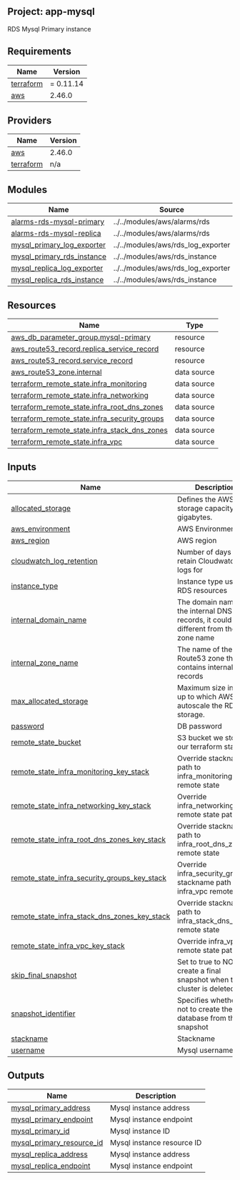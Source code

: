 ## Project: app-mysql

RDS Mysql Primary instance

## Requirements

| Name | Version |
|------|---------|
| <a name="requirement_terraform"></a> [terraform](#requirement\_terraform) | = 0.11.14 |
| <a name="requirement_aws"></a> [aws](#requirement\_aws) | 2.46.0 |

## Providers

| Name | Version |
|------|---------|
| <a name="provider_aws"></a> [aws](#provider\_aws) | 2.46.0 |
| <a name="provider_terraform"></a> [terraform](#provider\_terraform) | n/a |

## Modules

| Name | Source | Version |
|------|--------|---------|
| <a name="module_alarms-rds-mysql-primary"></a> [alarms-rds-mysql-primary](#module\_alarms-rds-mysql-primary) | ../../modules/aws/alarms/rds |  |
| <a name="module_alarms-rds-mysql-replica"></a> [alarms-rds-mysql-replica](#module\_alarms-rds-mysql-replica) | ../../modules/aws/alarms/rds |  |
| <a name="module_mysql_primary_log_exporter"></a> [mysql\_primary\_log\_exporter](#module\_mysql\_primary\_log\_exporter) | ../../modules/aws/rds_log_exporter |  |
| <a name="module_mysql_primary_rds_instance"></a> [mysql\_primary\_rds\_instance](#module\_mysql\_primary\_rds\_instance) | ../../modules/aws/rds_instance |  |
| <a name="module_mysql_replica_log_exporter"></a> [mysql\_replica\_log\_exporter](#module\_mysql\_replica\_log\_exporter) | ../../modules/aws/rds_log_exporter |  |
| <a name="module_mysql_replica_rds_instance"></a> [mysql\_replica\_rds\_instance](#module\_mysql\_replica\_rds\_instance) | ../../modules/aws/rds_instance |  |

## Resources

| Name | Type |
|------|------|
| [aws_db_parameter_group.mysql-primary](https://registry.terraform.io/providers/hashicorp/aws/2.46.0/docs/resources/db_parameter_group) | resource |
| [aws_route53_record.replica_service_record](https://registry.terraform.io/providers/hashicorp/aws/2.46.0/docs/resources/route53_record) | resource |
| [aws_route53_record.service_record](https://registry.terraform.io/providers/hashicorp/aws/2.46.0/docs/resources/route53_record) | resource |
| [aws_route53_zone.internal](https://registry.terraform.io/providers/hashicorp/aws/2.46.0/docs/data-sources/route53_zone) | data source |
| [terraform_remote_state.infra_monitoring](https://registry.terraform.io/providers/hashicorp/terraform/latest/docs/data-sources/remote_state) | data source |
| [terraform_remote_state.infra_networking](https://registry.terraform.io/providers/hashicorp/terraform/latest/docs/data-sources/remote_state) | data source |
| [terraform_remote_state.infra_root_dns_zones](https://registry.terraform.io/providers/hashicorp/terraform/latest/docs/data-sources/remote_state) | data source |
| [terraform_remote_state.infra_security_groups](https://registry.terraform.io/providers/hashicorp/terraform/latest/docs/data-sources/remote_state) | data source |
| [terraform_remote_state.infra_stack_dns_zones](https://registry.terraform.io/providers/hashicorp/terraform/latest/docs/data-sources/remote_state) | data source |
| [terraform_remote_state.infra_vpc](https://registry.terraform.io/providers/hashicorp/terraform/latest/docs/data-sources/remote_state) | data source |

## Inputs

| Name | Description | Type | Default | Required |
|------|-------------|------|---------|:--------:|
| <a name="input_allocated_storage"></a> [allocated\_storage](#input\_allocated\_storage) | Defines the AWS RDS storage capacity, in gigabytes. | `string` | `"100"` | no |
| <a name="input_aws_environment"></a> [aws\_environment](#input\_aws\_environment) | AWS Environment | `string` | n/a | yes |
| <a name="input_aws_region"></a> [aws\_region](#input\_aws\_region) | AWS region | `string` | `"eu-west-1"` | no |
| <a name="input_cloudwatch_log_retention"></a> [cloudwatch\_log\_retention](#input\_cloudwatch\_log\_retention) | Number of days to retain Cloudwatch logs for | `string` | n/a | yes |
| <a name="input_instance_type"></a> [instance\_type](#input\_instance\_type) | Instance type used for RDS resources | `string` | `"db.m5.xlarge"` | no |
| <a name="input_internal_domain_name"></a> [internal\_domain\_name](#input\_internal\_domain\_name) | The domain name of the internal DNS records, it could be different from the zone name | `string` | n/a | yes |
| <a name="input_internal_zone_name"></a> [internal\_zone\_name](#input\_internal\_zone\_name) | The name of the Route53 zone that contains internal records | `string` | n/a | yes |
| <a name="input_max_allocated_storage"></a> [max\_allocated\_storage](#input\_max\_allocated\_storage) | Maximum size in GB up to which AWS can autoscale the RDS storage. | `string` | `"800"` | no |
| <a name="input_password"></a> [password](#input\_password) | DB password | `string` | n/a | yes |
| <a name="input_remote_state_bucket"></a> [remote\_state\_bucket](#input\_remote\_state\_bucket) | S3 bucket we store our terraform state in | `string` | n/a | yes |
| <a name="input_remote_state_infra_monitoring_key_stack"></a> [remote\_state\_infra\_monitoring\_key\_stack](#input\_remote\_state\_infra\_monitoring\_key\_stack) | Override stackname path to infra\_monitoring remote state | `string` | `""` | no |
| <a name="input_remote_state_infra_networking_key_stack"></a> [remote\_state\_infra\_networking\_key\_stack](#input\_remote\_state\_infra\_networking\_key\_stack) | Override infra\_networking remote state path | `string` | `""` | no |
| <a name="input_remote_state_infra_root_dns_zones_key_stack"></a> [remote\_state\_infra\_root\_dns\_zones\_key\_stack](#input\_remote\_state\_infra\_root\_dns\_zones\_key\_stack) | Override stackname path to infra\_root\_dns\_zones remote state | `string` | `""` | no |
| <a name="input_remote_state_infra_security_groups_key_stack"></a> [remote\_state\_infra\_security\_groups\_key\_stack](#input\_remote\_state\_infra\_security\_groups\_key\_stack) | Override infra\_security\_groups stackname path to infra\_vpc remote state | `string` | `""` | no |
| <a name="input_remote_state_infra_stack_dns_zones_key_stack"></a> [remote\_state\_infra\_stack\_dns\_zones\_key\_stack](#input\_remote\_state\_infra\_stack\_dns\_zones\_key\_stack) | Override stackname path to infra\_stack\_dns\_zones remote state | `string` | `""` | no |
| <a name="input_remote_state_infra_vpc_key_stack"></a> [remote\_state\_infra\_vpc\_key\_stack](#input\_remote\_state\_infra\_vpc\_key\_stack) | Override infra\_vpc remote state path | `string` | `""` | no |
| <a name="input_skip_final_snapshot"></a> [skip\_final\_snapshot](#input\_skip\_final\_snapshot) | Set to true to NOT create a final snapshot when the cluster is deleted. | `string` | n/a | yes |
| <a name="input_snapshot_identifier"></a> [snapshot\_identifier](#input\_snapshot\_identifier) | Specifies whether or not to create the database from this snapshot | `string` | `""` | no |
| <a name="input_stackname"></a> [stackname](#input\_stackname) | Stackname | `string` | n/a | yes |
| <a name="input_username"></a> [username](#input\_username) | Mysql username | `string` | n/a | yes |

## Outputs

| Name | Description |
|------|-------------|
| <a name="output_mysql_primary_address"></a> [mysql\_primary\_address](#output\_mysql\_primary\_address) | Mysql instance address |
| <a name="output_mysql_primary_endpoint"></a> [mysql\_primary\_endpoint](#output\_mysql\_primary\_endpoint) | Mysql instance endpoint |
| <a name="output_mysql_primary_id"></a> [mysql\_primary\_id](#output\_mysql\_primary\_id) | Mysql instance ID |
| <a name="output_mysql_primary_resource_id"></a> [mysql\_primary\_resource\_id](#output\_mysql\_primary\_resource\_id) | Mysql instance resource ID |
| <a name="output_mysql_replica_address"></a> [mysql\_replica\_address](#output\_mysql\_replica\_address) | Mysql instance address |
| <a name="output_mysql_replica_endpoint"></a> [mysql\_replica\_endpoint](#output\_mysql\_replica\_endpoint) | Mysql instance endpoint |
